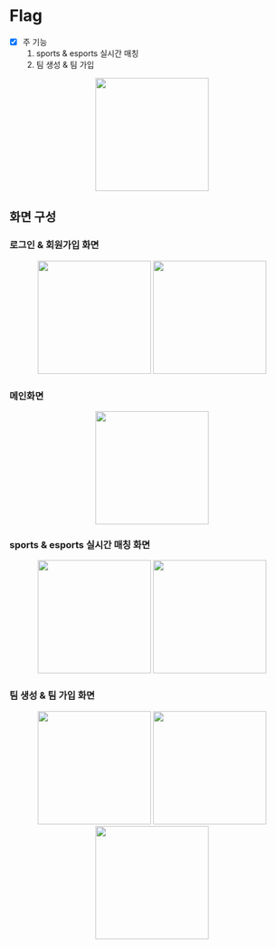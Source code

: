 # Flag

- [x] 주 기능
    1. sports & esports 실시간 매칭
    2. 팀 생성 & 팀 가입
<p align="center">
 <img src="https://user-images.githubusercontent.com/83503188/162801789-f3194e1d-98b6-45cb-afd2-ef48a4cd3f16.png"  width="200px" />
</p>
 
## 화면 구성

### 로그인 & 회원가입 화면 
<p align="center">
 <a>
  <img src="https://user-images.githubusercontent.com/83503188/162801181-40d3dfef-6eca-40e0-8ca8-3b92716cc70a.jpg"  width="200px" />
</a>
<a>
  <img src="https://user-images.githubusercontent.com/83503188/162801188-d6e3a5aa-ebbb-4345-ba0b-10aee3f95454.jpg" width="200px" />
</a>
 </p>
 
 ### 메인화면
 
 <p align="center">
 <a>
  <img src="https://user-images.githubusercontent.com/83503188/162801293-fcbebd67-9c5e-4bd1-9686-5216e744f055.jpg"  width="200px" />
</a>
 </p>

### sports & esports 실시간 매칭 화면

<p align="center">
 <a>
  <img src="https://user-images.githubusercontent.com/83503188/162801394-632e892a-b872-44e1-9fa2-eb6ae1efd14c.jpg" width="200px" />
</a>
<a>
  <img src="https://user-images.githubusercontent.com/83503188/162801409-1acb0804-cb9f-493d-bfc0-fe9e7edde2ac.jpg" width="200px" />
</a>

</p>

### 팀 생성 & 팀 가입 화면

<p align="center">
 <a>
  <img src="https://user-images.githubusercontent.com/83503188/162801560-7a5fc79d-f2a8-4be1-9e15-cf8ba76e67c1.jpg"  width="200px" />
</a>
<a>
  <img src="https://user-images.githubusercontent.com/83503188/162801548-62b83bea-bcfa-4451-83b0-9f2c387d1777.jpg" width="200px" />
</a>
 <a>
  <img src="https://user-images.githubusercontent.com/83503188/162802146-cfa4b308-501b-48ac-819e-423332d089de.jpg" width="200px" />
</a>
 
 </p>


